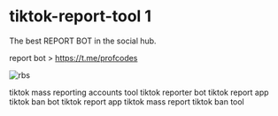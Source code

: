 # tiktok-report-tool 1

The best REPORT BOT in the social hub. 

report bot > https://t.me/profcodes

![rbs](https://github.com/user-attachments/assets/79d4022f-853b-4acb-adb9-f7db7ce6ce55)

tiktok mass reporting accounts tool
tiktok reporter bot
tiktok report app
tiktok ban bot
tiktok report app
tiktok mass report
tiktok ban tool
